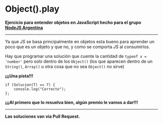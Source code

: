 Object().play
============

**Ejercicio para entender objetos en JavaScript hecho para el grupo [NodeJS Argentina](http://www.meetup.com/NodeJS-Argentina/)**
____________________________________________________________________________
Ya que *JS* se basa principalmente en objetos esta bueno para aprender un poco que es un objeto y que no, y como se comporta *JS* al consumirlos.

Hay que programar una solución que cuente la cantidad de `typeof x = 'number'` pero solo dentro de los `Object()` (los que aparecen dentro de un `String()`, `Array()` u otra cosa que no sea `Object()` no sirve)

**¡¡¡Una pista!!!**

    if (Solucion(T) == 7) {
	    console.log("Correcto");
	};

**¡¡¡Al primero que lo resuelva bien, algún premio le vamos a dar!!!**
____________________________________________________________________________
**Las soluciones van via Pull Request.**
